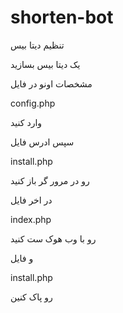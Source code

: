 # shorten-bot

<p>تنظیم دیتا بیس</p>

<p>یک دیتا بیس بسازید</p>
<p>مشخصات اونو در فایل </p>
<p>config.php</p>
<p>وارد کنید</p>

<p>سپس ادرس فایل </p>
<p>install.php</p>
<p>رو در مرور گر باز کنید</p>
<p>در اخر فایل </p>
<p>index.php</p>
<p>رو با وب هوک ست کنید</p>

<p>و فایل</p>
<p>install.php</p>
<p>رو پاک کنین</p>
